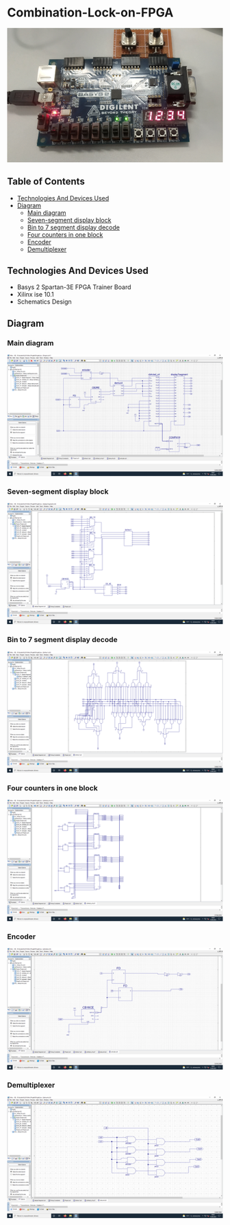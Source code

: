 # Combination-Lock-on-FPGA

![View](./img/view1.jpg)

## Table of Contents
* [Technologies And Devices Used](#technologies-and-devices-used)
* [Diagram](#diagram)
  * [Main diagram](#main-diagram)
  * [Seven-segment display block](#Seven-segment-display-block)
  * [Bin to 7 segment display decode](#Bin-to-7-segment-display-decode)
  * [Four counters in one block](#Four-counters-in-one-block)
  * [Encoder](#Encoder)
  * [Demultiplexer](#Demultiplexer)

<!--
* [Project Status](#project-status)
-->

## Technologies And Devices Used
- Basys 2 Spartan-3E FPGA Trainer Board
- Xilinx ise 10.1
- Schematics Design

## Diagram
### Main diagram
![Diagram](./img/full%20diagram.png)
### Seven-segment display block
![Diagram](./img/seven%20segment%20display%20block.png)
### Bin to 7 segment display decode
![Diagram](./img/binToSevenSegment.png)
### Four counters in one block
![Diagram](./img/four%20counters.png)
### Encoder
![Diagram](./img/enkoder.png)
### Demultiplexer
![Diagram](./img/demultiplexer.png)

<!--
## Project Status
Project is: in progress.

 ## Acknowledgements -->


